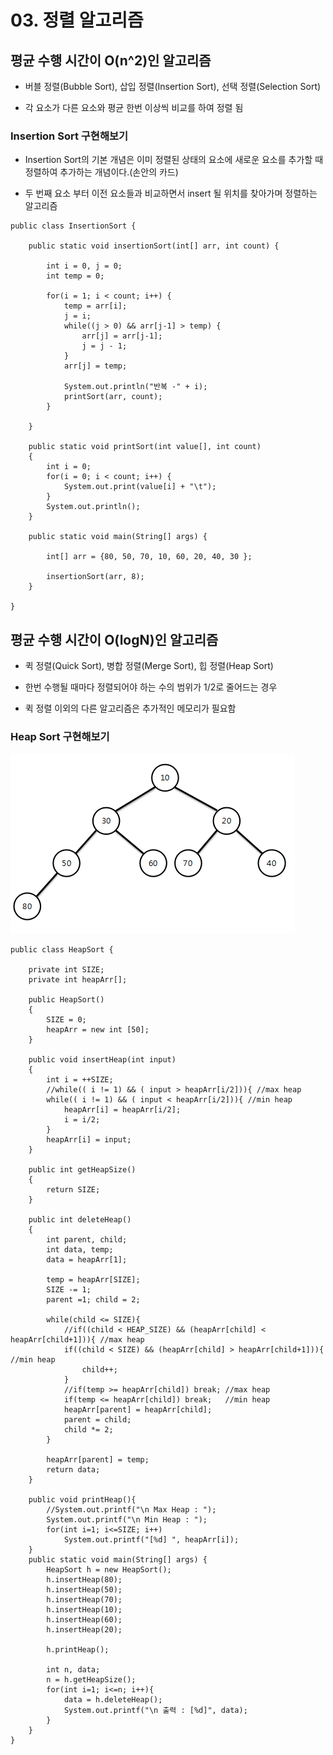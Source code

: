 # 03. 정렬 알고리즘

## 평균 수행 시간이 O(n^2)인 알고리즘

- 버블 정렬(Bubble Sort), 삽입 정렬(Insertion Sort), 선택 정렬(Selection Sort)

- 각 요소가 다른 요소와 평균 한번 이상씩 비교를 하여 정렬 됨

### Insertion Sort 구현해보기

- Insertion Sort의 기본 개념은 이미 정렬된 상태의 요소에 새로운 요소를 추가할 때 정렬하여 추가하는 개념이다.(손안의 카드)

- 두 번째 요소 부터 이전 요소들과 비교하면서 insert 될 위치를 찾아가며 정렬하는 알고리즘

```
public class InsertionSort {

	public static void insertionSort(int[] arr, int count) {
		
		int i = 0, j = 0;
		int temp = 0;

		for(i = 1; i < count; i++) {
			temp = arr[i];
			j = i;
			while((j > 0) && arr[j-1] > temp) {
				arr[j] = arr[j-1];
				j = j - 1;
			}
			arr[j] = temp;

			System.out.println("반복 -" + i);
			printSort(arr, count);
		}
		
	}
	
	public static void printSort(int value[], int count)
	{
		int i = 0;
		for(i = 0; i < count; i++) {
			System.out.print(value[i] + "\t");
		}
		System.out.println();
	}
	
	public static void main(String[] args) {
		
		int[] arr = {80, 50, 70, 10, 60, 20, 40, 30 };
		
		insertionSort(arr, 8);
	}

}
```


## 평균 수행 시간이 O(logN)인 알고리즘

- 퀵 정렬(Quick Sort), 병합 정렬(Merge Sort), 힙 정렬(Heap Sort)

- 한번 수행될 때마다 정렬되어야 하는 수의 범위가 1/2로 줄어드는 경우

- 퀵 정렬 이외의 다른 알고리즘은 추가적인 메모리가 필요함

### Heap Sort 구현해보기

![heap](./img/heap.png)

```
public class HeapSort {

	private int SIZE;
	private int heapArr[];
	
	public HeapSort()
	{
		SIZE = 0;
		heapArr = new int [50];
	}
	
	public void insertHeap(int input)
	{
		int i = ++SIZE;
		//while(( i != 1) && ( input > heapArr[i/2])){ //max heap
		while(( i != 1) && ( input < heapArr[i/2])){ //min heap
			heapArr[i] = heapArr[i/2];
			i = i/2;
		}
		heapArr[i] = input;
	}
	
	public int getHeapSize()
	{
		return SIZE;
	}
	
	public int deleteHeap()
	{
		int parent, child;
		int data, temp;
		data = heapArr[1]; 
		
		temp = heapArr[SIZE]; 
		SIZE -= 1; 
		parent =1; child = 2;
		
		while(child <= SIZE){
			//if((child < HEAP_SIZE) && (heapArr[child] < heapArr[child+1])){ //max heap
			if((child < SIZE) && (heapArr[child] > heapArr[child+1])){ //min heap
				child++;
			}
			//if(temp >= heapArr[child]) break; //max heap
			if(temp <= heapArr[child]) break;   //min heap
			heapArr[parent] = heapArr[child];
			parent = child;
			child *= 2;
		}
		
		heapArr[parent] = temp;
		return data;
	}
	
	public void printHeap(){
		//System.out.printf("\n Max Heap : ");
		System.out.printf("\n Min Heap : ");
		for(int i=1; i<=SIZE; i++)
			System.out.printf("[%d] ", heapArr[i]);
	}
	public static void main(String[] args) {
		HeapSort h = new HeapSort();
		h.insertHeap(80);
		h.insertHeap(50);
		h.insertHeap(70);
		h.insertHeap(10);
		h.insertHeap(60);
		h.insertHeap(20);
		
		h.printHeap();
	
		int n, data;
		n = h.getHeapSize();
		for(int i=1; i<=n; i++){    
			data = h.deleteHeap();  
			System.out.printf("\n 출력 : [%d]", data);
		}
	}
}
```

